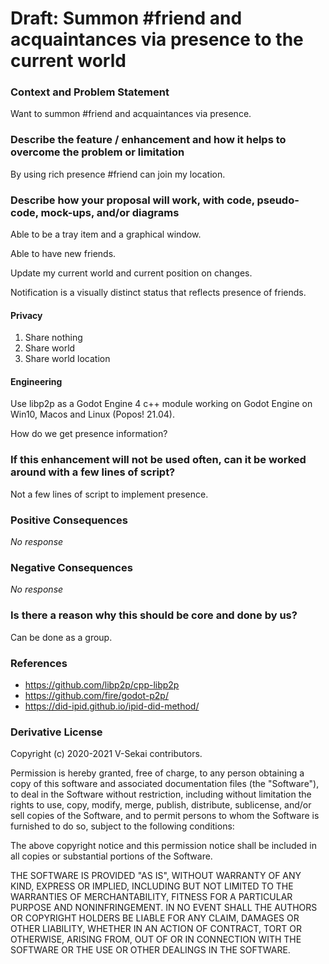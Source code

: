 # Draft: Summon #friend and acquaintances via presence to the current world

### Context and Problem Statement

Want to summon #friend and acquaintances via presence.

### Describe the feature / enhancement and how it helps to overcome the problem or limitation

By using rich presence #friend can join my location.

### Describe how your proposal will work, with code, pseudo-code, mock-ups, and/or diagrams

Able to be a tray item and a graphical window.

Able to have new friends.

Update my current world and current position on changes.

Notification is a visually distinct status that reflects presence of friends.

#### Privacy

1. Share nothing
1. Share world
1. Share world location

#### Engineering

Use libp2p as a Godot Engine 4 c++ module working on Godot Engine on Win10, Macos and Linux (Popos! 21.04).

How do we get presence information?

### If this enhancement will not be used often, can it be worked around with a few lines of script?

Not a few lines of script to implement presence.

### Positive Consequences

_No response_

### Negative Consequences

_No response_

### Is there a reason why this should be core and done by us?

Can be done as a group.

### References

- <https://github.com/libp2p/cpp-libp2p>
- <https://github.com/fire/godot-p2p/>
- <https://did-ipid.github.io/ipid-did-method/>

### Derivative License

Copyright (c) 2020-2021 V-Sekai contributors.

Permission is hereby granted, free of charge, to any person obtaining a copy
of this software and associated documentation files (the "Software"), to deal
in the Software without restriction, including without limitation the rights
to use, copy, modify, merge, publish, distribute, sublicense, and/or sell
copies of the Software, and to permit persons to whom the Software is
furnished to do so, subject to the following conditions:

The above copyright notice and this permission notice shall be included in all
copies or substantial portions of the Software.

THE SOFTWARE IS PROVIDED "AS IS", WITHOUT WARRANTY OF ANY KIND, EXPRESS OR
IMPLIED, INCLUDING BUT NOT LIMITED TO THE WARRANTIES OF MERCHANTABILITY,
FITNESS FOR A PARTICULAR PURPOSE AND NONINFRINGEMENT. IN NO EVENT SHALL THE
AUTHORS OR COPYRIGHT HOLDERS BE LIABLE FOR ANY CLAIM, DAMAGES OR OTHER
LIABILITY, WHETHER IN AN ACTION OF CONTRACT, TORT OR OTHERWISE, ARISING FROM,
OUT OF OR IN CONNECTION WITH THE SOFTWARE OR THE USE OR OTHER DEALINGS IN THE
SOFTWARE.
